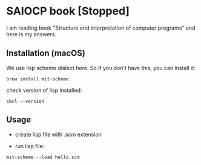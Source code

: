 # SAIOCP book [Stopped]

I am reading book "Structure and interpretation of computer programs" and here is my answers.

## Installation (macOS)

We use lisp scheme dialect here. So if you don't have this, you can install it:

```
brew install mit-scheme
```

check version of lisp installed:

```
sbcl --version
```

## Usage

- create lisp file with .scm extension

- run lisp file:

```
mit-scheme --load hello.scm
```
